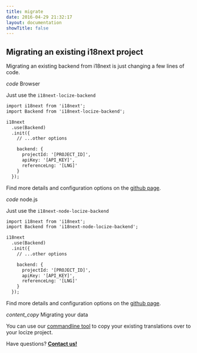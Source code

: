 ```yaml
---
title: migrate
date: 2016-04-29 21:32:17
layout: documentation
showTitle: false
---
```


## Migrating an existing i18next project

Migrating an existing backend from i18next is just changing a few lines of code.

<p class="headline"><i class="material-icons" translated>code</i> Browser</p>

Just use the `i18next-locize-backend`

```html
import i18next from 'i18next';
import Backend from 'i18next-locize-backend';

i18next
  .use(Backend)
  .init({
    // ...other options

    backend: {
      projectId: '[PROJECT_ID]',
      apiKey: '[API_KEY]',
      referenceLng: '[LNG]'
    }
  });
```

Find more details and configuration options on the [github page](https://github.com/locize/i18next-locize-backend).

<p class="headline extra-margin"><i class="material-icons" translated>code</i> node.js</p>

Just use the `i18next-node-locize-backend`

```html
import i18next from 'i18next';
import Backend from 'i18next-node-locize-backend';

i18next
  .use(Backend)
  .init({
    // ...other options

    backend: {
      projectId: '[PROJECT_ID]',
      apiKey: '[API_KEY]',
      referenceLng: '[LNG]'
    }
  });
```

Find more details and configuration options on the [github page](https://github.com/locize/i18next-node-locize-backend).

<p class="headline extra-margin"><i class="material-icons" translated>content_copy</i> Migrating your data</p>

You can use our [commandline tool](https://github.com/locize/locizify-cli) to copy your existing translations over to your locize project.



<div class="center">
<p class="callout extra-margin">Have questions? <strong><a href="mailto:support@locize.com">Contact us!</a></strong></p>
</div>

